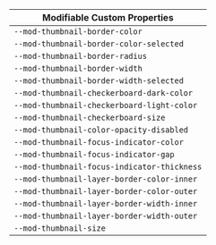 | Modifiable Custom Properties                |
| ------------------------------------------- |
| `--mod-thumbnail-border-color`              |
| `--mod-thumbnail-border-color-selected`     |
| `--mod-thumbnail-border-radius`             |
| `--mod-thumbnail-border-width`              |
| `--mod-thumbnail-border-width-selected`     |
| `--mod-thumbnail-checkerboard-dark-color`   |
| `--mod-thumbnail-checkerboard-light-color`  |
| `--mod-thumbnail-checkerboard-size`         |
| `--mod-thumbnail-color-opacity-disabled`    |
| `--mod-thumbnail-focus-indicator-color`     |
| `--mod-thumbnail-focus-indicator-gap`       |
| `--mod-thumbnail-focus-indicator-thickness` |
| `--mod-thumbnail-layer-border-color-inner`  |
| `--mod-thumbnail-layer-border-color-outer`  |
| `--mod-thumbnail-layer-border-width-inner`  |
| `--mod-thumbnail-layer-border-width-outer`  |
| `--mod-thumbnail-size`                      |
